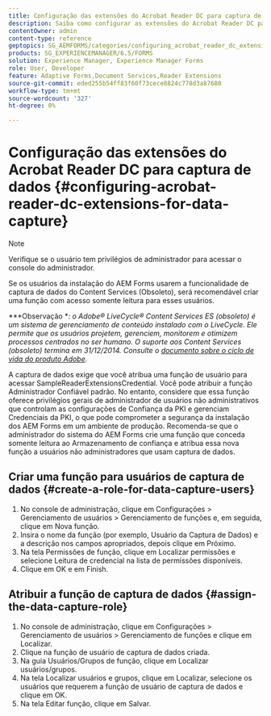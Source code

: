 ```yaml
---
title: Configuração das extensões do Acrobat Reader DC para captura de dados
description: Saiba como configurar as extensões do Acrobat Reader DC para captura de dados.
contentOwner: admin
content-type: reference
geptopics: SG_AEMFORMS/categories/configuring_acrobat_reader_dc_extensions
products: SG_EXPERIENCEMANAGER/6.5/FORMS
solution: Experience Manager, Experience Manager Forms
role: User, Developer
feature: Adaptive Forms,Document Services,Reader Extensions
source-git-commit: eded255b54ff83f60f73cece8824c778d3a87680
workflow-type: tm+mt
source-wordcount: '327'
ht-degree: 0%

---
```


# Configuração das extensões do Acrobat Reader DC para captura de dados {#configuring-acrobat-reader-dc-extensions-for-data-capture}

>[!NOTE]
> 
> Verifique se o usuário tem privilégios de administrador para acessar o console do administrador.

Se os usuários da instalação do AEM Forms usarem a funcionalidade de captura de dados do Content Services (Obsoleto), será recomendável criar uma função com acesso somente leitura para esses usuários.

***Observação **: o Adobe® LiveCycle® Content Services ES (obsoleto) é um sistema de gerenciamento de conteúdo instalado com o LiveCycle. Ele permite que os usuários projetem, gerenciem, monitorem e otimizem processos centrados no ser humano. O suporte aos Content Services (obsoleto) termina em 31/12/2014. Consulte o [documento sobre o ciclo de vida do produto Adobe](https://helpx.adobe.com/br/support/programs/eol-matrix.html).*

A captura de dados exige que você atribua uma função de usuário para acessar SampleReaderExtensionsCredential. Você pode atribuir a função Administrador Confiável padrão. No entanto, considere que essa função oferece privilégios gerais de administrador de usuários não administrativos que controlam as configurações de Confiança da PKI e gerenciam Credenciais da PKI, o que pode comprometer a segurança da instalação dos AEM Forms em um ambiente de produção. Recomenda-se que o administrador do sistema do AEM Forms crie uma função que conceda somente leitura ao Armazenamento de confiança e atribua essa nova função a usuários não administradores que usam captura de dados.

## Criar uma função para usuários de captura de dados {#create-a-role-for-data-capture-users}

1. No console de administração, clique em Configurações > Gerenciamento de usuários > Gerenciamento de funções e, em seguida, clique em Nova função.
1. Insira o nome da função (por exemplo, Usuário da Captura de Dados) e a descrição nos campos apropriados, depois clique em Próximo.
1. Na tela Permissões de função, clique em Localizar permissões e selecione Leitura de credencial na lista de permissões disponíveis.
1. Clique em OK e em Finish.

## Atribuir a função de captura de dados {#assign-the-data-capture-role}

1. No console de administração, clique em Configurações > Gerenciamento de usuários > Gerenciamento de funções e clique em Localizar.
1. Clique na função de usuário de captura de dados criada.
1. Na guia Usuários/Grupos de função, clique em Localizar usuários/grupos.
1. Na tela Localizar usuários e grupos, clique em Localizar, selecione os usuários que requerem a função de usuário de captura de dados e clique em OK.
1. Na tela Editar função, clique em Salvar.
